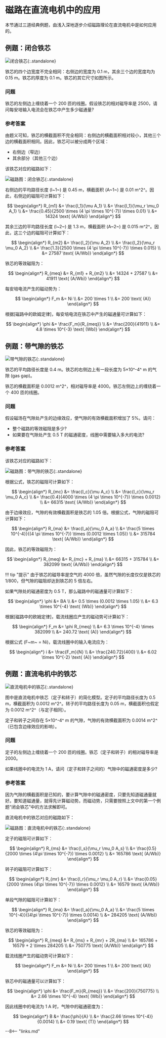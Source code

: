 # 磁路在直流电机中的应用

本节通过三道经典例题，由浅入深地逐步介绍磁路理论在直流电机中是如何应用的。

## 例题：闭合铁芯

![闭合铁芯](https://pic3.zhimg.com/v2-8ba63e64591e0226dc77335c1abf04d6_1440w.jpg "闭合铁芯"){:.standalone}

铁芯的四个边宽度不完全相同：右侧边的宽度为 0.1 m，其余三个边的宽度均为 0.15 m。铁芯的厚度为 0.1 m。铁芯的其它尺寸如图所示。

### 问题

铁芯的左侧边上缠绕着一个 200 匝的线圈。假设铁芯的相对磁导率是 2500，请问每安培输入电流会在铁芯中产生多少磁通量?

### 参考答案

由题义可知，铁芯的横截面积不完全相同：右侧边的横截面积相对较小，其他三个边的横截面积相同。因此，铁芯可以被分成两个区域：

- 右侧边（窄边）
- 其余部分（其他三个边）

该铁芯对应的磁路如下：

![磁路图：闭合铁芯](https://picx.zhimg.com/v2-5756679156ba5e0ef242696a64166029_1440w.jpg "磁路图：闭合铁芯"){:.standalone}

右侧边的平均路径长度 (l~1~) 是 0.45 m，横截面积 (A~1~) 是 0.01 m^2^。因此，右侧边的磁阻可计算如下：

$$
\begin{align*}
  R_{m1} &= \frac{l_1}{\mu A_1} \\
      &= \frac{l_1}{\mu_r \mu_0 A_1} \\
      &= \frac{0.45}{2500 \times (4 \pi \times 10^{-7}) \times 0.01} \\
      &= 14324 \text{ (A/Wb)}
\end{align*}
$$

其余三边的平均路径长度 (l~2~) 是 1.3 m，横截面积 (A~2~) 是 0.015 m^2^。因此，这三个边的磁阻可计算如下：

$$
\begin{align*}
  R_{m2} &= \frac{l_2}{\mu A_2} \\
      &= \frac{l_2}{\mu_r \mu_0 A_2} \\
      &= \frac{1.3}{2500 \times (4 \pi \times 10^{-7}) \times 0.015} \\
      &= 27587 \text{ (A/Wb)}
\end{align*}
$$

铁芯的等效磁阻为：

$$
\begin{align*}
  R_{meq} &= R_{m1} + R_{m2} \\
          &= 14324 + 27587 \\
          &= 41911 \text{ (A/Wb)}
\end{align*}
$$

每安培电流产生的磁动势为：

$$
\begin{align*}
  F_m &= Ni \\
      &= 200 \times 1 \\
      &= 200 \text{ (A)}
\end{align*}
$$

根据[磁路中的欧姆定律]，每安培电流在铁芯中产生的磁通量可计算如下：

$$
\begin{align*}
  \phi &= \frac{F_m}{R_{meq}} \\
       &= \frac{200}{41911} \\
       &= 4.8 \times 10^{-3} \text{ (Wb)}
\end{align*}
$$

## 例题：带气隙的铁芯

![带气隙的铁芯](https://pica.zhimg.com/v2-c2ccc3ac3d7b94ae5937ed5668ae62f6_1440w.jpg "带气隙的铁芯"){:.standalone}

铁芯的平均路径长度是 0.4 m。铁芯的右侧边上有一段长度为 5×10^-4^ m 的气隙 (gas gap)。

铁芯的横截面积是 0.0012 m^2^，相对磁导率是 4000。铁芯左侧边上的缠绕着一个 400 匝的线圈。

### 问题

假设磁场在气隙处产生的边缘效应，使气隙的有效横截面积增加了 5%。请问：

- 整个磁路的等效磁阻是多少?
- 如果要在气隙处产生 0.5 T 的磁通密度，线圈中需要输入多大的电流?

### 参考答案

该铁芯对应的磁路如下：

![磁路图：带气隙的铁芯](https://pic4.zhimg.com/v2-0f6f113e93b239cc82b62f9072ab679f_1440w.jpg "磁路图：带气隙的铁芯"){:.standalone}

根据公式，铁芯的磁阻可计算如下：

$$
\begin{align*}
  R_{mc} &= \frac{l_c}{\mu A_c} \\
      &= \frac{l_c}{\mu_r \mu_0 A_c} \\
      &= \frac{0.4}{4000 \times (4 \pi \times 10^{-7}) \times 0.0012} \\
      &= 66315 \text{ (A/Wb)}
\end{align*}
$$

由于边缘效应，气隙的有效横截面积是铁芯的 1.05 倍。根据公式，气隙的磁阻可计算如下：

$$
\begin{align*}
  R_{ma} &= \frac{l_a}{\mu_0 A_a} \\
      &= \frac{5 \times 10^{-4}}{(4 \pi \times 10^{-7}) \times (0.0012 \times 1.05)} \\
      &= 315784 \text{ (A/Wb)}
\end{align*}
$$

因此，铁芯的等效磁阻为：

$$
\begin{align*}
  R_{meq} &= R_{mc} + R_{ma} \\
          &= 66315 + 315784 \\
          &= 382099 \text{ (A/Wb)}
\end{align*}
$$

!!! tip "提示"
    由于铁芯的磁导率是空气的 4000 倍，虽然气隙的长度仅仅是铁芯的 1/800，但气隙的磁阻却达到铁芯的 5 倍左右。

如果气隙处的磁通密度为 0.5 T，那么磁路中的磁通量可计算如下：

$$
\begin{align*}
  \phi &= BA \\
       &= 0.5 \times (0.0012 \times 1.05) \\
       &= 6.3 \times 10^{-4} \text{ (Wb)}
\end{align*}
$$

根据[磁路中的欧姆定律]，载流线圈应产生的磁动势可计算如下：

$$
\begin{align*}
  F_m &= \phi R_{meq} \\
      &= 6.3 \times 10^{-4} \times 382099 \\
      &= 240.72 \text{ (A)}
\end{align*}
$$

根据公式 (F~m~ = Ni)，载流线圈中的输入电流应为：

$$
\begin{align*}
  i &= \frac{F_m}{N} \\
    &= \frac{240.72}{400} \\
    &= 6.02 \times 10^{-2} \text{ (A)}
\end{align*}
$$

## 例题：直流电机中的铁芯

![直流电机中的铁芯](https://pic4.zhimg.com/v2-032284932e22e340eff614234540b8c5_1440w.jpg "直流电机中的铁芯"){:.standalone}

图中是直流电机中铁芯（定子和转子）的简化模型。定子的平均路径长度为 0.5 m，横截面积为 0.0012 m^2^。转子的平均路径长度为 0.05 m，横截面积也假定为 0.0012 m^2^（与定子相同）。

定子和转子之间存在 5×10^-4^ m 的气隙，气隙的有效横截面积为 0.0014 m^2^（已包含边缘效应的影响）。

### 问题

定子的左侧边上缠绕着一个 200 匝的线圈。铁芯（定子和转子）的相对磁导率是 2000。

如果线圈中的电流为 1 A，请问（定子和转子之间的）气隙中的磁通密度是多少?

### 参考答案

因为气隙的横截面积是已知的，要计算气隙中的磁通密度，只要先知道磁通量就好。要知道磁通量，就得先计算磁动势。而磁动势，只需要按照上文中的第一个例题“闭会铁芯”中的方法求解即可。

直流电机中的铁芯对应的磁路如下：

![磁路图：直流电机中的铁芯](https://picx.zhimg.com/v2-c76681d1de57fa9e9eff43e234f9a9f7_1440w.jpg "磁路图：直流电机中的铁芯"){:.standalone}

定子的磁阻可计算如下：

$$
\begin{align*}
  R_{ms} &= \frac{l_s}{\mu_r \mu_0 A_s} \\
      &= \frac{0.5}{2000 \times (4\pi \times 10^{-7}) \times 0.0012} \\
      &= 165786 \text{ (A/Wb)}
\end{align*}
$$

转子的磁阻可计算如下：

$$
\begin{align*}
  R_{mr} &= \frac{l_r}{\mu_r \mu_0 A_r} \\
      &= \frac{0.05}{2000 \times (4\pi \times 10^{-7}) \times 0.0012} \\
      &= 16579 \text{ (A/Wb)}
\end{align*}
$$

单段气隙的磁阻可计算如下：

$$
\begin{align*}
  R_{ma} &= \frac{l_a}{\mu_0 A_a} \\
      &= \frac{5 \times 10^{-4}}{(4\pi \times 10^{-7}) \times 0.0014} \\
      &= 284205 \text{ (A/Wb)}
\end{align*}
$$

铁芯的等效磁阻为：

$$
\begin{align*}
  R_{meq} &= R_{ms} + R_{mr} + 2R_{ma} \\
          &= 165786 + 16579 + 2 \times 284205 \\
          &= 750775 \text{ (A/Wb)}
\end{align*}
$$

载流线圈产生的磁动势可计算如下：

$$
\begin{align*}
  F_m &= Ni \\
      &= 200 \times 1 \\
      &= 200 \text{ (A)}
\end{align*}
$$

铁芯中的磁通量可以计算如下：

$$
\begin{align*}
  \phi &= \frac{F_m}{R_{meq}} \\
       &= \frac{200}{750775} \\
       &= 2.66 \times 10^{-4} \text{ (Wb)}
\end{align*}
$$

因此线圈中的电流为 1 A 时，气隙中的磁通密度为：

$$
\begin{align*}
  B &= \frac{\phi}{A} \\
    &= \frac{2.66 \times 10^{-4}}{0.0014} \\
    &= 0.19 \text{ (T)}
\end{align*}
$$

--8<-- "links.md"